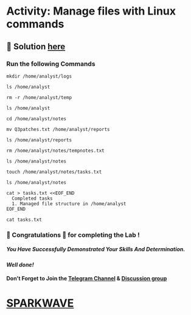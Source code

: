 # Activity: Manage files with Linux commands

## 🔑 Solution [here]()

### Run the following Commands

```
mkdir /home/analyst/logs

ls /home/analyst

rm -r /home/analyst/temp

ls /home/analyst

cd /home/analyst/notes

mv Q3patches.txt /home/analyst/reports

ls /home/analyst/reports

rm /home/analyst/notes/tempnotes.txt

ls /home/analyst/notes

touch /home/analyst/notes/tasks.txt

ls /home/analyst/notes

cat > tasks.txt <<EOF_END
  Completed tasks
  1. Managed file structure in /home/analyst
EOF_END

cat tasks.txt
```

### 🐼 Congratulations 🎉 for completing the Lab !

##### *You Have Successfully Demonstrated Your Skills And Determination.*

#### *Well done!*

#### Don't Forget to Join the [Telegram Channel](https://t.me/sparkwave.01) & [Discussion group](https://t.me/sparkwave.01chats)

# [SPARKWAVE](https://www.youtube.com/@sparkwave.01)
